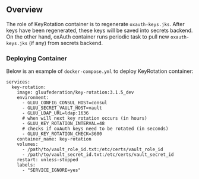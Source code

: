 ## Overview

The role of KeyRotation container is to regenerate `oxauth-keys.jks`.
After keys have been regenerated, these keys will be saved into secrets backend.
On the other hand, oxAuth container runs periodic task to pull new `oxauth-keys.jks` (if any) from secrets backend.

### Deploying Container

Below is an example of `docker-compose.yml` to deploy KeyRotation container:

```
services:
  key-rotation:
    image: gluufederation/key-rotation:3.1.5_dev
    environment:
      - GLUU_CONFIG_CONSUL_HOST=consul
      - GLUU_SECRET_VAULT_HOST=vault
      - GLUU_LDAP_URL=ldap:1636
      # when will next key rotation occurs (in hours)
      - GLUU_KEY_ROTATION_INTERVAL=48
      # checks if oxAuth keys need to be rotated (in seconds)
      - GLUU_KEY_ROTATION_CHECK=3600
    container_name: key-rotation
    volumes:
      - /path/to/vault_role_id.txt:/etc/certs/vault_role_id
      - /path/to/vault_secret_id.txt:/etc/certs/vault_secret_id
    restart: unless-stopped
    labels:
      - "SERVICE_IGNORE=yes"
```
